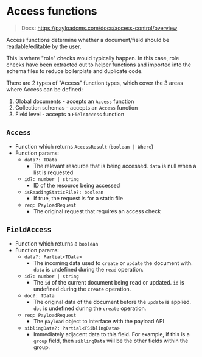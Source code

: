 # Access functions

> Docs: https://payloadcms.com/docs/access-control/overview

Access functions determine whether a document/field should be readable/editable
by the user.

This is where "role" checks would typically happen. In this case, role checks
have been extracted out to helper functions and imported into the schema files
to reduce boilerplate and duplicate code.

There are 2 types of "Access" function types, which cover the 3 areas where
Access can be defined:

1. Global documents - accepts an `Access` function
2. Collection schemas - accepts an `Access` function
3. Field level - accepts a `FieldAccess` function

## `Access`

- Function which returns `AccessResult` (`boolean | Where`)
- Function params:
  - `data?: TData`
    - The relevant resource that is being accessed. `data` is null when a list is requested
  - `id?: number | string`
    - ID of the resource being accessed
  - `isReadingStaticFile?: boolean`
    - If true, the request is for a static file
  - `req: PayloadRequest`
    - The original request that requires an access check

## `FieldAccess`

- Function which returns a `boolean`
- Function params:
  - `data?: Partial<TData>`
    - The incoming data used to `create` or `update` the document with. `data` is undefined during the `read` operation.
  - `id?: number | string`
    - The `id` of the current document being read or updated. `id` is undefined during the `create` operation.
  - `doc?: TData`
    - The original data of the document before the `update` is applied. `doc` is undefined during the `create` operation.
  - `req: PayloadRequest`
    - The `payload` object to interface with the payload API
  - `siblingData?: Partial<TSiblingData>`
    - Immediately adjacent data to this field. For example, if this is a `group` field, then `siblingData` will be the other fields within the group.
